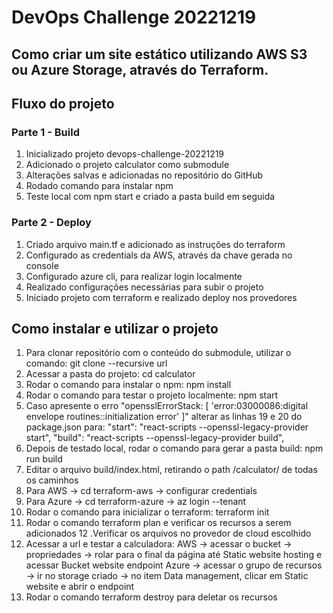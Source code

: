 # DevOps Challenge 20221219

## Como criar um site estático utilizando AWS S3 ou Azure Storage, através do Terraform.

## Fluxo do projeto

### Parte 1 - Build
1. Inicializado projeto devops-challenge-20221219
2. Adicionado o projeto calculator como submodule
3. Alterações salvas e adicionadas no repositório do GitHub
4. Rodado comando para instalar npm
5. Teste local com npm start e criado a pasta build em seguida

### Parte 2 - Deploy
1. Criado arquivo main.tf e adicionado as instruções do terraform
2. Configurado as credentials da AWS, através da chave gerada no console 
3. Configurado azure cli, para realizar login localmente
4. Realizado configurações necessárias para subir o projeto
5. Iniciado projeto com terraform e realizado deploy nos provedores

## Como instalar e utilizar o projeto
1. Para clonar repositório com o conteúdo do submodule, utilizar o comando: git clone --recursive url
2. Acessar a pasta do projeto: cd calculator
3. Rodar o comando para instalar o npm: npm install 
4. Rodar o comando para testar o projeto localmente: npm start
5. Caso apresente o erro "opensslErrorStack: [ 'error:03000086:digital envelope routines::initialization error' ]" alterar as linhas 19 e 20 do package.json para: 
"start": "react-scripts --openssl-legacy-provider start", 
"build": "react-scripts --openssl-legacy-provider build",
6. Depois de testado local, rodar o comando para gerar a pasta build: npm run build
7. Editar o arquivo build/index.html, retirando o path /calculator/ de todas os caminhos
8. Para AWS -> cd terraform-aws -> configurar credentials
9. Para Azure -> cd terraform-azure -> az login --tenant
10. Rodar o comando para inicializar o terraform: terraform init
11. Rodar o comando terraform plan e verificar os recursos a serem adicionados
12 .Verificar os arquivos no provedor de cloud escolhido
13. Acessar a url e testar a calculadora:
AWS -> acessar o bucket -> propriedades -> rolar para o final da página até Static website hosting e acessar Bucket website endpoint
Azure -> acessar o grupo de recursos -> ir no storage criado -> no item Data management, clicar em Static website e abrir o endpoint
14. Rodar o comando terraform destroy para deletar os recursos